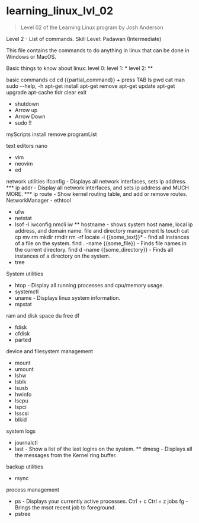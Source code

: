 # learning_linux_lvl_02

> Level 02 of the Learning Linux program by Josh Anderson

Level 2 - List of commands.
Skill Level: Padawan (Intermediate)

This file contains the commands to do anything in linux that can be done in Windows or MacOS.

Basic things to know about linux:
level 0: 
level 1: *
level 2: **

basic commands
	cd
	cd {{partial_command}} + press TAB
	ls
	pwd
	cat
	man
	sudo
	--help, -h
	apt-get install
	apt-get remove
	apt-get update
	apt-get upgrade
	apt-cache
	tldr
	clear
	exit
*	shutdown
*	Arrow up
*	Arrow Down
*	sudo !!

myScripts
	install
	remove
	programList

text editors
	nano
*	vim
*	neovim
*	ed

network utilities
	ifconfig - Displays all network interfaces, sets ip address.
***	ip addr - Display all network interfaces, and sets ip address and MUCH MORE.
***	ip route - Show kernel routing table, and add or remove routes.
	NetworkManager - 
	ethtool
*	ufw
*	netstat
*	lsof -l
	iwconfig
	nmcli
	iw
**	hostname - shows system host name, local ip address, and domain name.
file and directory management
	ls
	touch
	cat
	cp
	mv
	rm
	mkdir
	rmdir
	rm -rf
	locate -i {{some_text}}* - find all instances of a file on the system.
	find . -name {{some_file}} - Finds file names in the current directory.
	find d -name {{some_directory}} - Finds all instances of a directory on the system.
*	tree

System utilities
*	htop - Display all running processes and cpu/memory usage.
*	systemctl
*	uname - Displays linux system information.
*	mpstat	

ram and disk space
	du
	free
	df
*	fdisk
*	cfdisk
*	parted

device and filesystem management
*	mount
*	umount
*	lshw	
*	lsblk
*	lsusb
*	hwinfo
*	lscpu
*	lspci
*	lsscsi
*	blkid

system logs
*	journalctl
*	last - Show a list of the last logins on the system.
**	dmesg - Displays all the messages from the Kernel ring buffer.

backup utilities
*	rsync

process management
*	ps - Displays your currently active processes.
	Ctrl + c
	Ctrl + z
	jobs
	fg - Brings the msot recent job to foreground.
*	pstree

